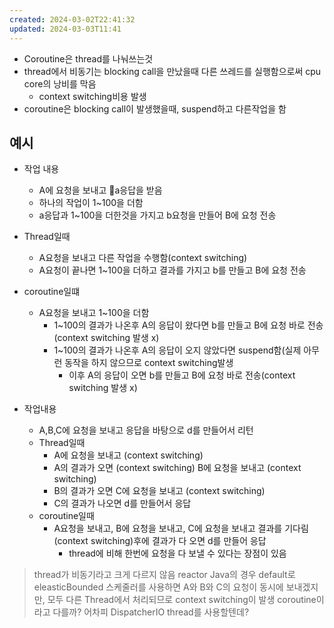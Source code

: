 ```yaml
---
created: 2024-03-02T22:41:32
updated: 2024-03-03T11:41
---
```

- Coroutine은 thread를 나눠쓰는것
- thread에서 비동기는 blocking call을 만났을때 다른 쓰레드를 실행함으로써 cpu core의 낭비를 막음
	- context switching비용 발생
- coroutine은 blocking call이 발생했을때, suspend하고 다른작업을 함

## 예시
- 작업 내용
	- A에 요청을 보내고 a응답을 받음
	- 하나의 작업이 1~100을 더함
	- a응답과 1~100을 더한것을 가지고 b요청을 만들어 B에 요청 전송
- Thread일때
	- A요청을 보내고 다른 작업을 수행함(context switching)
	- A요청이 끝나면 1~100을 더하고 결과를 가지고 b를 만들고 B에 요청 전송
- coroutine일떄
	- A요청을 보내고 1~100을 더함
		- 1~100의 결과가 나온후 A의 응답이 왔다면 b를 만들고 B에 요청 바로 전송(context switching 발생 x)
		- 1~100의 결과가 나온후 A의 응답이 오지 않았다면 suspend함(실제 아무런 동작을 하지 않으므로 context switching발생
			- 이후 A의 응답이 오면 b를 만들고 B에 요청 바로 전송(context switching 발생 x)

- 작업내용
	- A,B,C에 요청을 보내고 응답을 바탕으로 d를 만들어서 리턴
	- Thread일때
		- A에 요청을 보내고 (context switching)
		- A의 결과가 오면 (context switching) B에 요청을 보내고 (context switching)
		- B의 결과가 오면 C에 요청을 보내고 (context switching)
		- C의 결과가 나오면 d를 만들어서 응답
	- coroutine일때
		- A요청을 보내고, B에 요청을 보내고, C에 요청을 보내고 결과를 기다림(context switching)후에 결과가 다 오면 d를 만들어 응답
			- thread에 비해 한번에 요청을 다 보낼 수 있다는 장점이 있음

> thread가 비동기라고 크게 다르지 않음
> reactor Java의 경우 default로 eleasticBounded 스케줄러를 사용하면
> A와 B와 C의 요청이 동시에 보내겠지만, 모두 다른 Thread에서 처리되므로 context switching이 발생
>  coroutine이라고 다를까? 어차피 DispatcherIO thread를 사용할텐데?